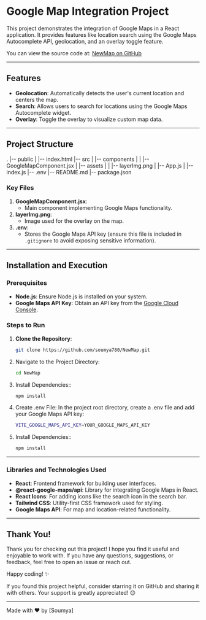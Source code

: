 # Google Map Integration Project

This project demonstrates the integration of Google Maps in a React application. It provides features like location search using the Google Maps Autocomplete API, geolocation, and an overlay toggle feature.

You can view the source code at: [NewMap on GitHub](https://github.com/soumya780/NewMap)

---

## Features

- **Geolocation**: Automatically detects the user's current location and centers the map.
- **Search**: Allows users to search for locations using the Google Maps Autocomplete widget.
- **Overlay**: Toggle the overlay to visualize custom map data.

---

## Project Structure

. |-- public | |-- index.html |-- src | |-- components | | |-- GoogleMapComponent.jsx | |-- assets | | |-- layerImg.png | |-- App.js | |-- index.js |-- .env |-- README.md |-- package.json

### Key Files

1. **GoogleMapComponent.jsx**:
   - Main component implementing Google Maps functionality.
2. **layerImg.png**:
   - Image used for the overlay on the map.
3. **.env**:
   - Stores the Google Maps API key (ensure this file is included in `.gitignore` to avoid exposing sensitive information).

---

## Installation and Execution

### Prerequisites

- **Node.js**: Ensure Node.js is installed on your system.
- **Google Maps API Key**: Obtain an API key from the [Google Cloud Console](https://console.cloud.google.com/).

### Steps to Run

1. **Clone the Repository**:
   ```bash
   git clone https://github.com/soumya780/NewMap.git
2. Navigate to the Project Directory:
   ```bash
   cd NewMap

3. Install Dependencies::
   ```bash
   npm install

4. Create .env File: In the project root directory, create a .env file and add your Google Maps API key:
   ```bash
   VITE_GOOGLE_MAPS_API_KEY=YOUR_GOOGLE_MAPS_API_KEY

5. Install Dependencies::
   ```bash
   npm install
---

### Libraries and Technologies Used
- **React**: Frontend framework for building user interfaces.
- **@react-google-maps/api**: Library for integrating Google Maps in React.
- **React Icons**: For adding icons like the search icon in the search bar.
- **Tailwind CSS**: Utility-first CSS framework used for styling.
- **Google Maps API**: For map and location-related functionality.

---

## Thank You!

Thank you for checking out this project! I hope you find it useful and enjoyable to work with. If you have any questions, suggestions, or feedback, feel free to open an issue or reach out.

Happy coding! ✨

If you found this project helpful, consider starring it on GitHub and sharing it with others. Your support is greatly appreciated! 😊

---

Made with ❤️ by [Soumya]
